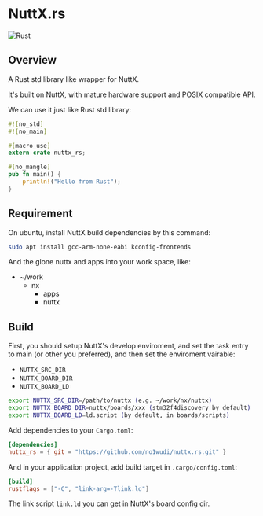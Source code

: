# NuttX.rs

![Rust](https://github.com/no1wudi/nuttx.rs/workflows/Rust/badge.svg)

## Overview

A Rust std library like wrapper for NuttX.

It's built on NuttX, with mature hardware support and POSIX compatible API.

We can use it just like Rust std library:
```rust
#![no_std]
#![no_main]

#[macro_use]
extern crate nuttx_rs;

#[no_mangle]
pub fn main() {
    println!("Hello from Rust");
}

```

## Requirement

On ubuntu, install NuttX build dependencies by this command:
```bash
sudo apt install gcc-arm-none-eabi kconfig-frontends
```

And the glone nuttx and apps into your work space, like:

* ~/work
    * nx
        * apps
        * nuttx

## Build

First, you should setup NuttX's develop enviroment, and set the task entry to
main (or other you preferred), and then set the enviroment vairable:

* `NUTTX_SRC_DIR`
* `NUTTX_BOARD_DIR`
* `NUTTX_BOARD_LD`

```bash
export NUTTX_SRC_DIR=/path/to/nuttx (e.g. ~/work/nx/nuttx)
export NUTTX_BOARD_DIR=nuttx/boards/xxx (stm32f4discovery by default)
export NUTTX_BOARD_LD=ld.script (by default, in boards/scripts)
```

Add dependencies to your `Cargo.toml`:
```toml
[dependencies]
nuttx_rs = { git = "https://github.com/no1wudi/nuttx.rs.git" }
```

And in your application project, add build target in `.cargo/config.toml`:
```toml
[build]
rustflags = ["-C", "link-arg=-Tlink.ld"]
```

The link script `link.ld` you can get in NuttX's board config dir.
